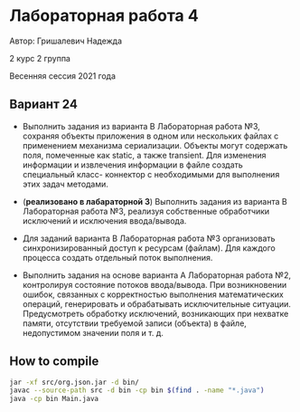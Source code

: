 # Лабораторная работа 4

Автор: Гришалевич Надежда

2 курс 2 группа

Весенняя сессия 2021 года

## Вариант 24

- Выполнить задания из варианта B Лабораторная работа №3, сохраняя объекты приложения в одном или нескольких файлах с применением механизма сериализации. Объекты могут содержать поля, помеченные как static, а также transient. Для изменения информации и извлечения информации в файле создать специальный класс- коннектор с необходимыми для выполнения этих задач методами.

- (**реализовано в лабараторной 3**) Выполнить задания из варианта В Лабораторная работа №3, реализуя собственные обработчики исключений и исключения ввода/вывода.

- Для заданий варианта В Лабораторная работа №3 организовать синхронизированный доступ к ресурсам (файлам). Для каждого процесса создать отдельный поток выполнения.

- Выполнить задания на основе варианта А Лабораторная работа №2, контролируя состояние потоков ввода/вывода. При возникновении ошибок, связанных с корректностью выполнения математических операций, генерировать и обрабатывать исключительные ситуации. Предусмотреть обработку исключений, возникающих при нехватке памяти, отсутствии требуемой записи (объекта) в файле, недопустимом значении поля и т. д.

## How to compile

```bash
jar -xf src/org.json.jar -d bin/
javac --source-path src -d bin -cp bin $(find . -name "*.java")
java -cp bin Main.java
```
